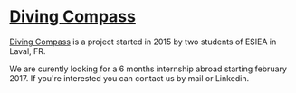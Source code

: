 # [Diving Compass](https://diving-compass.github.io/home/)

[Diving Compass](https://diving-compass.github.io/home/) is a project started in 2015 by two students of ESIEA in Laval, FR.

We are curently looking for a 6 months internship abroad starting february 2017. If you're interested you can contact us by mail or Linkedin.
